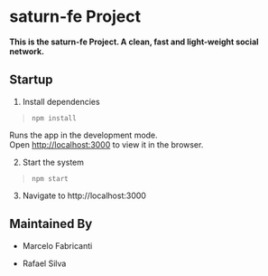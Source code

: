 # saturn-fe Project

**This is the saturn-fe Project.
A clean, fast and light-weight social network.**

## Startup

1. Install dependencies
>     npm install
Runs the app in the development mode.\
Open [http://localhost:3000](http://localhost:3000) to view it in the browser.

2. Start the system
>     npm start
    
3. Navigate to http://localhost:3000


## Maintained By

* Marcelo Fabricanti

* Rafael Silva